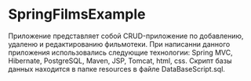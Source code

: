 # SpringFilmsExample
Приложение представляет собой CRUD-приложение по добавлению, удаленю и редактированию фильмотеки. При написанни данного приложения
использовались следующие технологии: Spring MVC, Hibernate, PostgreSQL, Maven, JSP, Tomcat, html, css. Скрипт базы данных находится 
в папке resources в файле DataBaseScript.sql.
